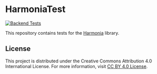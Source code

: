 # HarmoniaTest

[![Backend Tests](https://github.com/DaphneWebFramework/HarmoniaTest/actions/workflows/test-backend.yml/badge.svg)](https://github.com/DaphneWebFramework/HarmoniaTest/actions/workflows/test-backend.yml)

This repository contains tests for the [Harmonia](https://github.com/DaphneWebFramework/Harmonia) library.

## License

This project is distributed under the Creative Commons Attribution 4.0 International License. For more information, visit [CC BY 4.0 License](https://creativecommons.org/licenses/by/4.0/).
